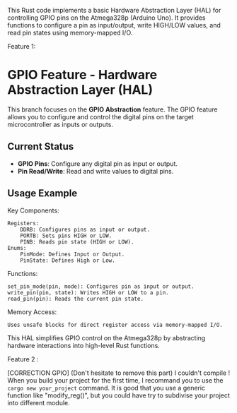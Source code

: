 This Rust code implements a basic Hardware Abstraction Layer (HAL) for controlling GPIO pins on the Atmega328p (Arduino Uno). It provides functions to configure a pin as input/output, write HIGH/LOW values, and read pin states using memory-mapped I/O.

Feature 1:
# GPIO Feature - Hardware Abstraction Layer (HAL)

This branch focuses on the **GPIO Abstraction** feature. The GPIO feature allows you to configure and control the digital pins on the target microcontroller as inputs or outputs.

## Current Status
- **GPIO Pins**: Configure any digital pin as input or output.
- **Pin Read/Write**: Read and write values to digital pins.

## Usage Example


Key Components:

    Registers:
        DDRB: Configures pins as input or output.
        PORTB: Sets pins HIGH or LOW.
        PINB: Reads pin state (HIGH or LOW).
    Enums:
        PinMode: Defines Input or Output.
        PinState: Defines High or Low.

Functions:

    set_pin_mode(pin, mode): Configures pin as input or output.
    write_pin(pin, state): Writes HIGH or LOW to a pin.
    read_pin(pin): Reads the current pin state.

Memory Access:

    Uses unsafe blocks for direct register access via memory-mapped I/O.

This HAL simplifies GPIO control on the Atmega328p by abstracting hardware interactions into high-level Rust functions.

Feature 2 : 

[CORRECTION GPIO] (Don't hesitate to remove this part)
I couldn't compile ! When you build your project for the first time, I recommand you to use the ```cargo new your_project``` command.
It is good that you use a generic function like "modify_reg()", but you could have try to subdivise your project into different module.

